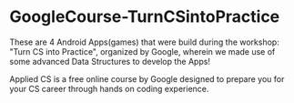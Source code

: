 # GoogleCourse-TurnCSintoPractice
These are 4 Android Apps(games) that were build during the workshop: "Turn CS into Practice", organized by Google, wherein we made use of some advanced Data Structures to develop the Apps!

Applied CS is a free online course by Google designed to prepare you for your CS career through hands on coding experience.
